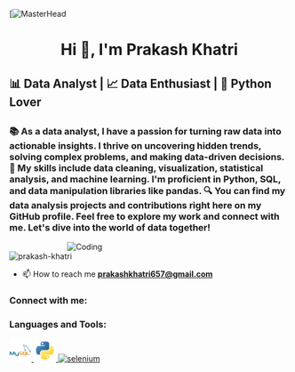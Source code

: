 [![MasterHead](https://cdn.dribbble.com/users/904433/screenshots/3304535/media/52e7fe830132a4d4d6ce7197cb1811c6.gif)
<h1 align="center">Hi 👋, I'm Prakash Khatri</h1>
<h2 align="left">📊 Data Analyst | 📈 Data Enthusiast | 🐍 Python Lover <h2>
<h3>📚 As a data analyst, I have a passion for turning raw data into actionable insights. I thrive on uncovering hidden trends, solving complex problems, and making data-driven decisions. 🔬 My skills include data cleaning, visualization, statistical analysis, and machine learning. I'm proficient in Python, SQL, and data manipulation libraries like pandas. 🔍 You can find my data analysis projects and contributions right here on my GitHub profile. Feel free to explore my work and connect with me. Let's dive into the world of data together!</h3>
<img align="right" alt="Coding" width="400" src="https://cdn.dribbble.com/users/904433/screenshots/3304535/media/52e7fe830132a4d4d6ce7197cb1811c6.gif">

<p align="left"> <img src="https://komarev.com/ghpvc/?username=prakash-khatri&label=Profile%20views&color=ff0000&style=flat-square" alt="prakash-khatri" /> </p>

- 📫 How to reach me **prakashkhatri657@gmail.com**

<h3 align="left">Connect with me:</h3>
<p align="left">
</p>

<h3 align="left">Languages and Tools:</h3>
<p align="left"> <a href="https://www.mysql.com/" target="_blank" rel="noreferrer"> <img src="https://raw.githubusercontent.com/devicons/devicon/master/icons/mysql/mysql-original-wordmark.svg" alt="mysql" width="40" height="40"/> </a> <a href="https://www.python.org" target="_blank" rel="noreferrer"> <img src="https://raw.githubusercontent.com/devicons/devicon/master/icons/python/python-original.svg" alt="python" width="40" height="40"/> </a> <a href="https://www.selenium.dev" target="_blank" rel="noreferrer"> <img src="https://raw.githubusercontent.com/detain/svg-logos/780f25886640cef088af994181646db2f6b1a3f8/svg/selenium-logo.svg" alt="selenium" width="40" height="40"/> </a> </p>
